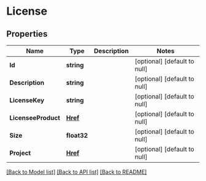 # License

## Properties
Name | Type | Description | Notes
------------ | ------------- | ------------- | -------------
**Id** | **string** |  | [optional] [default to null]
**Description** | **string** |  | [optional] [default to null]
**LicenseKey** | **string** |  | [optional] [default to null]
**LicenseeProduct** | [**Href**](Href.md) |  | [optional] [default to null]
**Size** | **float32** |  | [optional] [default to null]
**Project** | [**Href**](Href.md) |  | [optional] [default to null]

[[Back to Model list]](../README.md#documentation-for-models) [[Back to API list]](../README.md#documentation-for-api-endpoints) [[Back to README]](../README.md)


